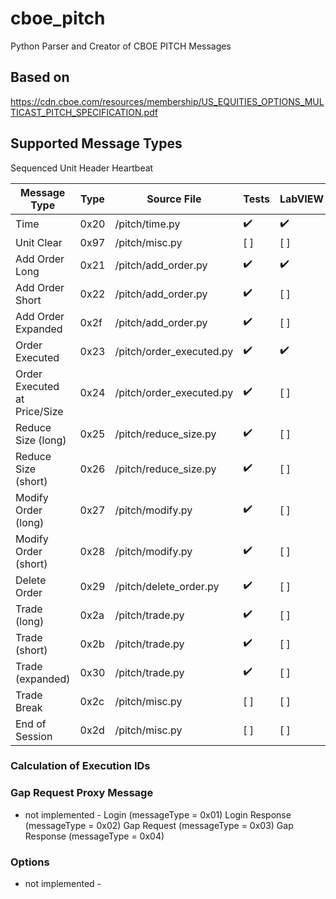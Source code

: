 # cboe_pitch
Python Parser and Creator of CBOE PITCH Messages

## Based on
https://cdn.cboe.com/resources/membership/US_EQUITIES_OPTIONS_MULTICAST_PITCH_SPECIFICATION.pdf

## Supported Message Types


Sequenced Unit Header
Heartbeat

| Message Type                 | Type | Source File              | Tests              | LabVIEW            |
|------------------------------|------|--------------------------|--------------------|--------------------|
| Time                         | 0x20 | /pitch/time.py           | :heavy_check_mark: | :heavy_check_mark: |
| Unit Clear                   | 0x97 | /pitch/misc.py           | [ ]   | [ ]     |
| Add Order Long               | 0x21 | /pitch/add_order.py      | :heavy_check_mark:   | :heavy_check_mark:     |
| Add Order Short              | 0x22 | /pitch/add_order.py      | :heavy_check_mark:   | [ ]     |
| Add Order Expanded           | 0x2f | /pitch/add_order.py      | :heavy_check_mark:   | [ ]     |
| Order Executed               | 0x23 | /pitch/order_executed.py | :heavy_check_mark:   | :heavy_check_mark:     |
| Order Executed at Price/Size | 0x24 | /pitch/order_executed.py | :heavy_check_mark:   | [ ]     |
| Reduce Size (long)           | 0x25 | /pitch/reduce_size.py    | :heavy_check_mark:   | [ ]     |
| Reduce Size (short)          | 0x26 | /pitch/reduce_size.py    | :heavy_check_mark:   | [ ]     |
| Modify Order (long)          | 0x27 | /pitch/modify.py         | :heavy_check_mark:   | [ ]     |
| Modify Order (short)         | 0x28 | /pitch/modify.py         | :heavy_check_mark:   | [ ]     |
| Delete Order                 | 0x29 | /pitch/delete_order.py   | :heavy_check_mark:   | [ ]     |
| Trade (long)                 | 0x2a | /pitch/trade.py          | :heavy_check_mark:   | [ ]     |
| Trade (short)                | 0x2b | /pitch/trade.py          | :heavy_check_mark:   | [ ]     |
| Trade (expanded)             | 0x30 | /pitch/trade.py          | :heavy_check_mark:   | [ ]     |
| Trade Break                  | 0x2c | /pitch/misc.py           | [ ]   | [ ]     |
| End of Session               | 0x2d | /pitch/misc.py           | [ ]   | [ ]     |

### Calculation of Execution IDs

### Gap Request Proxy Message
 - not implemented -
Login (messageType = 0x01)
Login Response (messageType = 0x02)
Gap Request (messageType = 0x03)
Gap Response (messageType = 0x04)

### Options
- not implemented -
